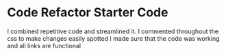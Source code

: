 # Code Refactor Starter Code
I combined repetitive code and streamlined it.
I commented throughout the css to make changes easily spotted 
I made sure that the code was working and all links are functional
